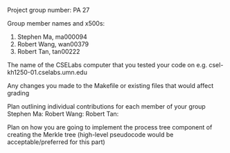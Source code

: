 Project group number: PA 27

Group member names and x500s:
1. Stephen Ma, ma000094
2. Robert Wang, wan00379
3. Robert Tan, tan00222

The name of the CSELabs computer that you tested your code on
e.g. csel-kh1250-01.cselabs.umn.edu

Any changes you made to the Makefile or existing files that would affect grading

Plan outlining individual contributions for each member of your group
Stephen Ma:
Robert Wang:
Robert Tan:

Plan on how you are going to implement the process tree component of creating the Merkle tree
(high-level pseudocode would be acceptable/preferred for this part)
